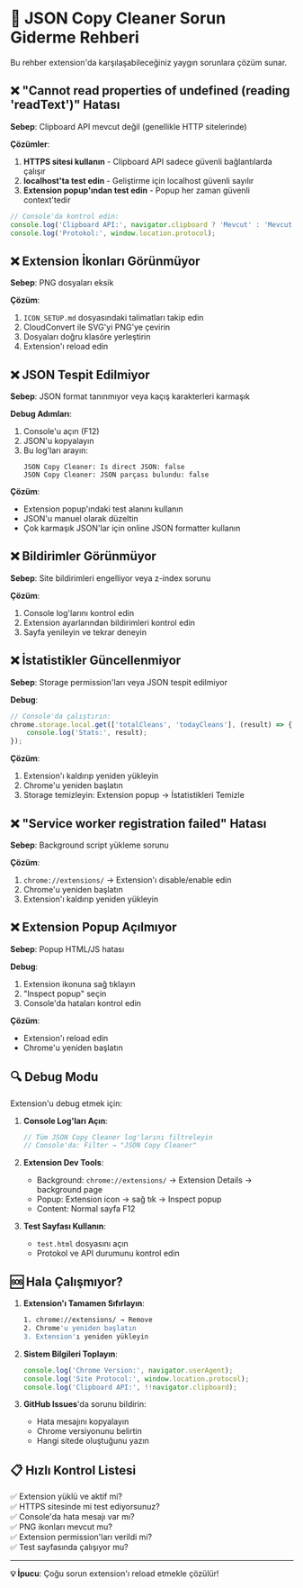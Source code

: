 # 🔧 JSON Copy Cleaner Sorun Giderme Rehberi

Bu rehber extension'da karşılaşabileceğiniz yaygın sorunlara çözüm sunar.

## ❌ "Cannot read properties of undefined (reading 'readText')" Hatası

**Sebep**: Clipboard API mevcut değil (genellikle HTTP sitelerinde)

**Çözümler**:
1. **HTTPS sitesi kullanın** - Clipboard API sadece güvenli bağlantılarda çalışır
2. **localhost'ta test edin** - Geliştirme için localhost güvenli sayılır
3. **Extension popup'ından test edin** - Popup her zaman güvenli context'tedir

```javascript
// Console'da kontrol edin:
console.log('Clipboard API:', navigator.clipboard ? 'Mevcut' : 'Mevcut değil');
console.log('Protokol:', window.location.protocol);
```

## ❌ Extension İkonları Görünmüyor

**Sebep**: PNG dosyaları eksik

**Çözüm**:
1. `ICON_SETUP.md` dosyasındaki talimatları takip edin
2. CloudConvert ile SVG'yi PNG'ye çevirin
3. Dosyaları doğru klasöre yerleştirin
4. Extension'ı reload edin

## ❌ JSON Tespit Edilmiyor

**Sebep**: JSON format tanınmıyor veya kaçış karakterleri karmaşık

**Debug Adımları**:
1. Console'u açın (F12)
2. JSON'u kopyalayın
3. Bu log'ları arayın:
   ```
   JSON Copy Cleaner: Is direct JSON: false
   JSON Copy Cleaner: JSON parçası bulundu: false
   ```

**Çözüm**:
- Extension popup'ındaki test alanını kullanın
- JSON'u manuel olarak düzeltin
- Çok karmaşık JSON'lar için online JSON formatter kullanın

## ❌ Bildirimler Görünmüyor

**Sebep**: Site bildirimleri engelliyor veya z-index sorunu

**Çözüm**:
1. Console log'larını kontrol edin
2. Extension ayarlarından bildirimleri kontrol edin
3. Sayfa yenileyin ve tekrar deneyin

## ❌ İstatistikler Güncellenmiyor

**Sebep**: Storage permission'ları veya JSON tespit edilmiyor

**Debug**:
```javascript
// Console'da çalıştırın:
chrome.storage.local.get(['totalCleans', 'todayCleans'], (result) => {
    console.log('Stats:', result);
});
```

**Çözüm**:
1. Extension'ı kaldırıp yeniden yükleyin
2. Chrome'u yeniden başlatın
3. Storage temizleyin: Extension popup → İstatistikleri Temizle

## ❌ "Service worker registration failed" Hatası

**Sebep**: Background script yükleme sorunu

**Çözüm**:
1. `chrome://extensions/` → Extension'ı disable/enable edin
2. Chrome'u yeniden başlatın
3. Extension'ı kaldırıp yeniden yükleyin

## ❌ Extension Popup Açılmıyor

**Sebep**: Popup HTML/JS hatası

**Debug**:
1. Extension ikonuna sağ tıklayın
2. "Inspect popup" seçin
3. Console'da hataları kontrol edin

**Çözüm**:
- Extension'ı reload edin
- Chrome'u yeniden başlatın

## 🔍 Debug Modu

Extension'u debug etmek için:

1. **Console Log'ları Açın**:
   ```javascript
   // Tüm JSON Copy Cleaner log'larını filtreleyin
   // Console'da: Filter → "JSON Copy Cleaner"
   ```

2. **Extension Dev Tools**:
   - Background: `chrome://extensions/` → Extension Details → background page
   - Popup: Extension icon → sağ tık → Inspect popup
   - Content: Normal sayfa F12

3. **Test Sayfası Kullanın**:
   - `test.html` dosyasını açın
   - Protokol ve API durumunu kontrol edin

## 🆘 Hala Çalışmıyor?

1. **Extension'ı Tamamen Sıfırlayın**:
   ```bash
   1. chrome://extensions/ → Remove
   2. Chrome'u yeniden başlatın
   3. Extension'ı yeniden yükleyin
   ```

2. **Sistem Bilgileri Toplayın**:
   ```javascript
   console.log('Chrome Version:', navigator.userAgent);
   console.log('Site Protocol:', window.location.protocol);
   console.log('Clipboard API:', !!navigator.clipboard);
   ```

3. **GitHub Issues**'da sorunu bildirin:
   - Hata mesajını kopyalayın
   - Chrome versiyonunu belirtin
   - Hangi sitede oluştuğunu yazın

## 📋 Hızlı Kontrol Listesi

✅ Extension yüklü ve aktif mi?  
✅ HTTPS sitesinde mi test ediyorsunuz?  
✅ Console'da hata mesajı var mı?  
✅ PNG ikonları mevcut mu?  
✅ Extension permission'ları verildi mi?  
✅ Test sayfasında çalışıyor mu?  

---

**💡 İpucu**: Çoğu sorun extension'ı reload etmekle çözülür! 